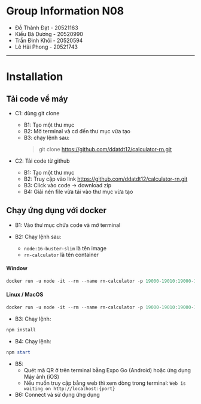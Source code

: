 # Group Information N08

- Đỗ Thành Đạt - 20521163
- Kiều Bá Dương - 20520990
- Trần Đình Khôi - 20520594
- Lê Hải Phong - 20521743

-----

# Installation

## Tải code về máy

- C1: dùng git clone

  - B1: Tạo một thư mục
  - B2: Mở terminal và cd đến thư mục vừa tạo
  - B3: chạy lệnh sau:
    > git clone https://github.com/ddatdt12/calculator-rn.git

- C2: Tải code từ github

  - B1: Tạo một thư mục
  - B2: Truy cập vào link https://github.com/ddatdt12/calculator-rn.git
  - B3: Click vào code -> download zip
  - B4: Giải nén file vừa tải vào thư mục vừa tạo

## Chạy ứng dụng với docker

- B1: Vào thư mục chứa code và mở terminal
- B2: Chạy lệnh sau:

  - `node:16-buster-slim` là tên image
  - `rn-calculator` là tên container

#### Window
```powershell
docker run -u node -it --rm --name rn-calculator -p 19000-19010:19000-19010 -v %cd%:/usr/rn-calculator -w /usr/rn-calculator node:16-buster-slim bash
```

#### Linux / MacOS
```powershell
docker run -u node -it --rm --name rn-calculator -p 19000-19010:19000-19010 -v $(pwd):/usr/rn-calculator -w /usr/rn-calculator node:16-buster-slim bash
```

- B3: Chạy lệnh:

```powershell
npm install
```

- B4: Chạy lệnh:

```powershell
npm start
```

- B5:
  - Quét mã QR ở trên terminal bằng Expo Go (Android) hoặc ứng dụng Máy ảnh (iOS)
  - Nếu muốn truy cập bằng web thì xem dòng trong terminal: `Web is waiting on http://localhost:{port}`
- B6: Connect và sử dụng ứng dụng
